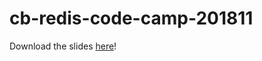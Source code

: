 # cb-redis-code-camp-201811

Download the slides 
[here](https://boscc29.s3.amazonaws.com/Code%20Camp%20Redis%20Presentation.pptx)!
